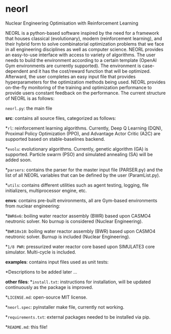 # neorl
Nuclear Engineering Optimisation with Reinforcement Learning

NEORL is a python-based software inspired by the need for a framework that houses classical (evolutionary), modern (reinforcement learning), and their hybrid form to solve combinatorial optimization problems that we face in all engineering disciplines as well as computer science. NEORL provides an easy-to-use interface with access to variety of algorithms. The user needs to build the environment according to a certain template (OpenAI Gym environments are currently supported). The environment is case-dependent and it has the cost/reward function that will be optimized. Afterward, the user completes an easy input file that provides hyperparameters for the optimization methods being used. NEORL provides on-the-fly monitoring of the training and optimization performance to provide users constant feedback on the performance. The current structure of NEORL is as follows: 

`neorl.py`: the main file

**src**: contains all source files, categorized as follows: 

   *`rl`: reinforcement learning algorithms. Currently, Deep Q Learning (DQN), Proximal Policy Optimization (PPO), and Advantage Actor Critic (A2C) are supported based on stable-baselines backend.  

   *`evolu`: evolutionary algorithms. Currently, genetic algorithm (GA) is supported. Particle swarm (PSO) and simulated annealing (SA) will be added soon.  

  *`parsers`: contains the parser for the master input file (PARSER.py) and the list of all NEORL variables that can be defined by the user (ParamList.py).

  *`utils`: contains different utilities such as agent testing, logging, file initializers, multiprocessor engine, etc.

**envs**: contains pre-built environments, all are Gym-based environments from nuclear engineering:

  *`BWR6x6`: boiling water reactor assembly (BWR) based upon CASMO4 neutronic solver. No burnup is considered (Nuclear Engineering). 

  *`BWR10x10`: boiling water reactor assembly (BWR) based upon CASMO4 neutronic solver. Burnup is included (Nuclear Engineering).

  *`1/8 PWR`: pressurized water reactor core based upon SIMULATE3 core simulator. Multi-cycle is included. 

**examples**: contains input files used as unit tests:

  *Descriptions to be added later …
  
**other files**: 
  *`install.txt`: instructions for installation, will be updated continuously as the package is improved. 
 
  *`LICENSE.md`: open-source MIT license.
  
  *`neorl.spec`: pyinstaller make file, currently not working. 

  *`requirements.txt`: external packages needed to be installed via pip. 

  *`README.md`: this file! 

